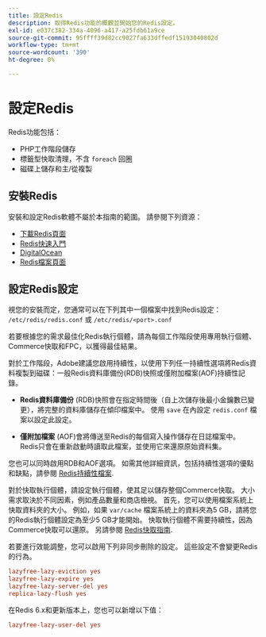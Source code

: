 ```yaml
---
title: 設定Redis
description: 取得Redis功能的概觀並開始您的Redis設定。
exl-id: e037c382-334a-4096-a417-a25fdb61a9ce
source-git-commit: 95ffff39d82cc9027fa633dffedf15193040802d
workflow-type: tm+mt
source-wordcount: '390'
ht-degree: 0%

---
```


# 設定Redis

Redis功能包括：

- PHP工作階段儲存
- 標籤型快取清理，不含 `foreach` 回圈
- 磁碟上儲存和主/從複製

## 安裝Redis

安裝和設定Redis軟體不屬於本指南的範圍。 請參閱下列資源：

- [下載Redis頁面](https://redis.io/download)
- [Redis快速入門](https://redis.io/docs/getting-started/)
- [DigitalOcean](https://www.digitalocean.com/community/tutorials/how-to-install-and-use-redis)
- [Redis檔案頁面](https://redis.io/docs)

## 設定Redis設定

視您的安裝而定，您通常可以在下列其中一個檔案中找到Redis設定： `/etc/redis/redis.conf` 或 `/etc/redis/<port>.conf`

若要根據您的需求最佳化Redis執行個體，請為每個工作階段使用專用執行個體、Commerce快取和FPC，以獲得最佳結果。

對於工作階段，Adobe建議您啟用持續性，以使用下列任一持續性選項將Redis資料複製到磁碟：一般Redis資料庫備份(RDB)快照或僅附加檔案(AOF)持續性記錄。

- **Redis資料庫備份** (RDB)快照會在指定時間後（自上次儲存後最小金鑰數已變更），將完整的資料庫儲存在傾印檔案中。 使用 `save` 在內設定 `redis.conf` 檔案以設定此設定。

- **僅附加檔案** (AOF)會將傳送至Redis的每個寫入操作儲存在日誌檔案中。 Redis只會在重新啟動時讀取此檔案，並使用它來還原原始資料集。

您也可以同時啟用RDB和AOF選項。 如需其他詳細資訊，包括持續性選項的優點和缺點，請參閱 [Redis持續性檔案](https://redis.io/topics/persistence).

對於快取執行個體，請設定執行個體，使其足以儲存整個Commerce快取。 大小需求取決於不同因素，例如產品數量和商店檢視。 首先，您可以使用檔案系統上快取資料夾的大小。 例如，如果 `var/cache` 檔案系統上的資料夾為5 GB，請將您的Redis執行個體設定為至少5 GB才能開始。 快取執行個體不需要持續性，因為Commerce快取可以還原。 另請參閱 [Redis快取指南](https://redis.io/docs/manual/eviction/).

若要進行效能調整，您可以啟用下列非同步刪除的設定。 這些設定不會變更Redis的行為。

```ini
lazyfree-lazy-eviction yes
lazyfree-lazy-expire yes
lazyfree-lazy-server-del yes
replica-lazy-flush yes
```

在Redis 6.x和更新版本上，您也可以新增以下值：

```ini
lazyfree-lazy-user-del yes
```
